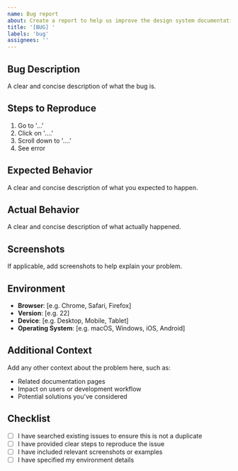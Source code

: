 ```yaml
---
name: Bug report
about: Create a report to help us improve the design system documentation
title: '[BUG] '
labels: 'bug'
assignees: ''
---
```


## Bug Description

A clear and concise description of what the bug is.

## Steps to Reproduce

1. Go to '...'
2. Click on '....'
3. Scroll down to '....'
4. See error

## Expected Behavior

A clear and concise description of what you expected to happen.

## Actual Behavior

A clear and concise description of what actually happened.

## Screenshots

If applicable, add screenshots to help explain your problem.

## Environment

- **Browser**: [e.g. Chrome, Safari, Firefox]
- **Version**: [e.g. 22]
- **Device**: [e.g. Desktop, Mobile, Tablet]
- **Operating System**: [e.g. macOS, Windows, iOS, Android]

## Additional Context

Add any other context about the problem here, such as:
- Related documentation pages
- Impact on users or development workflow
- Potential solutions you've considered

## Checklist

- [ ] I have searched existing issues to ensure this is not a duplicate
- [ ] I have provided clear steps to reproduce the issue
- [ ] I have included relevant screenshots or examples
- [ ] I have specified my environment details